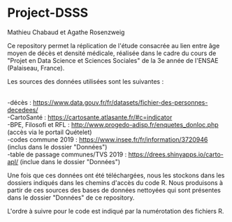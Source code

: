 # Project-DSSS

Mathieu Chabaud et Agathe Rosenzweig

Ce repository permet la réplication de l'étude consacrée au lien entre âge moyen de décès et densité médicale, réalisée dans le cadre du cours de "Projet en Data Science et Sciences Sociales" de la 3e année de l'ENSAE (Palaiseau, France).

Les sources des données utilisées sont les suivantes :

<br>-décès : https://www.data.gouv.fr/fr/datasets/fichier-des-personnes-decedees/
<br>-CartoSanté : https://cartosante.atlasante.fr/#c=indicator 
<br>-BPE, Filosofi et RFL : http://www.progedo-adisp.fr/enquetes_donloc.php (accès via le portail Quételet)
<br>-codes commune 2019 : https://www.insee.fr/fr/information/3720946 (inclus dans le dossier "Données")
<br>-table de passage communes/TVS 2019 : https://drees.shinyapps.io/carto-apl/ (inclue dans le dossier "Données")

Une fois que ces données ont été téléchargées, nous les stockons dans les dossiers indiqués dans les chemins d'accès du code R. Nous produisons à partir de ces sources des bases de données nettoyées qui sont présentes dans le dossier "Données" de ce repository.

L'ordre à suivre pour le code est indiqué par la numérotation des fichiers R.
